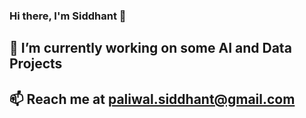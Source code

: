 ### Hi there, I'm Siddhant 👋
##  🔭 I’m currently working on some AI and Data Projects
##  📫 Reach me at paliwal.siddhant@gmail.com

<!--
**siddhantpaliwal2/siddhantpaliwal2** is a ✨ _special_ ✨ repository because its `README.md` (this file) appears on your GitHub profile.

Here are some ideas to get you started:

- 🔭 I’m currently working on ...
- 🌱 I’m currently learning ...
- 👯 I’m looking to collaborate on ...
- 🤔 I’m looking for help with ...
- 💬 Ask me about ...
- 📫 How to reach me: ...
- 😄 Pronouns: ...
- ⚡ Fun fact: ...
-->
